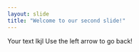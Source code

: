 ```yaml
---
layout: slide
title: "Welcome to our second slide!"
---
```

Your text lkjl
Use the left arrow to go back!
